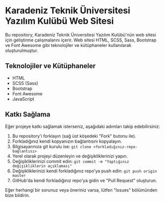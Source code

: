 # Karadeniz Teknik Üniversitesi Yazılım Kulübü Web Sitesi

Bu repository, Karadeniz Teknik Üniversitesi Yazılım Kulübü'nün web sitesi için geliştirme çalışmalarını içerir. Web sitesi HTML, SCSS, Sass, Bootstrap ve Font Awesome gibi teknolojiler ve kütüphaneler kullanılarak oluşturulmuştur.

## Teknolojiler ve Kütüphaneler

- HTML
- SCSS (Sass)
- Bootstrap
- Font Awesome
- JavaScript

## Katkı Sağlama

Eğer projeye katkı sağlamak isterseniz, aşağıdaki adımları takip edebilirsiniz:

1. Bu repository'i forklayın (sağ üst köşedeki "Fork" butonu ile).
2. Forkladığınız kendi kopyanızın bağlantısını kopyalayın.
3. Bilgisayarınıza git kurulu ise: `git clone <forkladığınız-repo-bağlantısı>`
4. Yerel olarak projeyi düzenleyin ve değişikliklerinizi yapın.
5. Değişikliklerinizi commit edin: `git commit -m "Yaptığınız değişikliklerin açıklaması"`
6. Değişikliklerinizi kendi forkladığınız repo'ya push edin: `git push origin master`
7. GitHub'da kendi forkladığınız repo'ya gidin ve "Pull Request" oluşturun.

Eğer herhangi bir sorunuz veya öneriniz varsa, lütfen "Issues" bölümünden bize bildirin.
